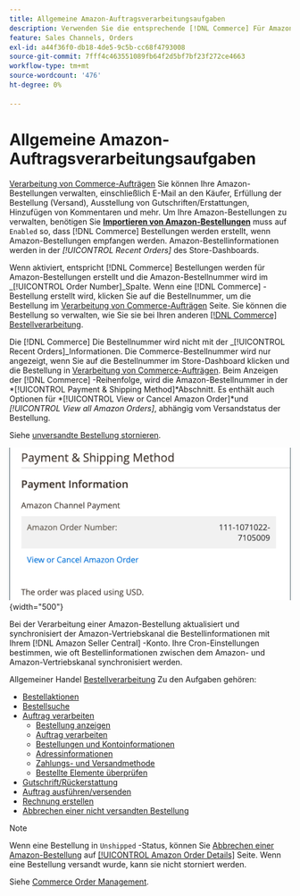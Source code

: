 ```yaml
---
title: Allgemeine Amazon-Auftragsverarbeitungsaufgaben
description: Verwenden Sie die entsprechende [!DNL Commerce] Für Amazon-Bestellungen erstellte Bestellungen verwalten die Bestellaktivität und -verarbeitung in der [!UICONTROL Commerce] Admin.
feature: Sales Channels, Orders
exl-id: a44f36f0-db18-4de5-9c5b-cc68f4793008
source-git-commit: 7fff4c463551089fb64f2d5bf7bf23f272ce4663
workflow-type: tm+mt
source-wordcount: '476'
ht-degree: 0%

---
```


# Allgemeine Amazon-Auftragsverarbeitungsaufgaben

[Verarbeitung von Commerce-Aufträgen](https://experienceleague.adobe.com/docs/commerce-admin/stores-sales/order-management/orders/order-processing.html#process-an-order) Sie können Ihre Amazon-Bestellungen verwalten, einschließlich E-Mail an den Käufer, Erfüllung der Bestellung (Versand), Ausstellung von Gutschriften/Erstattungen, Hinzufügen von Kommentaren und mehr. Um Ihre Amazon-Bestellungen zu verwalten, benötigen Sie [**Importieren von Amazon-Bestellungen**](./order-settings.md) muss auf `Enabled` so, dass [!DNL Commerce] Bestellungen werden erstellt, wenn Amazon-Bestellungen empfangen werden. Amazon-Bestellinformationen werden in der *[!UICONTROL Recent Orders]* des Store-Dashboards.

Wenn aktiviert, entspricht [!DNL Commerce] Bestellungen werden für Amazon-Bestellungen erstellt und die Amazon-Bestellnummer wird im _[!UICONTROL Order Number]_Spalte. Wenn eine [!DNL Commerce] -Bestellung erstellt wird, klicken Sie auf die Bestellnummer, um die Bestellung im [Verarbeitung von Commerce-Aufträgen](https://experienceleague.adobe.com/docs/commerce-admin/stores-sales/order-management/orders/order-processing.html#process-an-order) Seite. Sie können die Bestellung so verwalten, wie Sie sie bei Ihren anderen [[!DNL Commerce] Bestellverarbeitung](https://experienceleague.adobe.com/docs/commerce-admin/stores-sales/order-management/orders/order-processing.html#process-an-order).

Die [!DNL Commerce] Die Bestellnummer wird nicht mit der _[!UICONTROL Recent Orders]_Informationen. Die Commerce-Bestellnummer wird nur angezeigt, wenn Sie auf die Bestellnummer im Store-Dashboard klicken und die Bestellung in [Verarbeitung von Commerce-Aufträgen](https://experienceleague.adobe.com/docs/commerce-admin/stores-sales/order-management/orders/order-processing.html#process-an-order). Beim Anzeigen der [!DNL Commerce] -Reihenfolge, wird die Amazon-Bestellnummer in der *[!UICONTROL Payment & Shipping Method]*Abschnitt. Es enthält auch Optionen für *[!UICONTROL View or Cancel Amazon Order]*und *[!UICONTROL View all Amazon Orders]*, abhängig vom Versandstatus der Bestellung.

Siehe [unversandte Bestellung stornieren](./cancel-unshipped-order.md).

![Amazon-Bestellinformationen in Commerce-Reihenfolge](assets/amazon-order-number-payment-info.png){width="500"}

Bei der Verarbeitung einer Amazon-Bestellung aktualisiert und synchronisiert der Amazon-Vertriebskanal die Bestellinformationen mit Ihrem [!DNL Amazon Seller Central] -Konto. Ihre Cron-Einstellungen bestimmen, wie oft Bestellinformationen zwischen dem Amazon- und Amazon-Vertriebskanal synchronisiert werden.

Allgemeiner Handel [Bestellverarbeitung](https://experienceleague.adobe.com/docs/commerce-admin/stores-sales/order-management/orders/order-processing.html#process-an-order) Zu den Aufgaben gehören:

- [Bestellaktionen](https://experienceleague.adobe.com/docs/commerce-admin/stores-sales/order-management/orders/orders.html#actions)
- [Bestellsuche](https://experienceleague.adobe.com/docs/commerce-admin/stores-sales/order-management/orders/orders.html#order-search)
- [Auftrag verarbeiten](https://experienceleague.adobe.com/docs/commerce-admin/stores-sales/order-management/orders/order-processing.html#process-an-order)
   - [Bestellung anzeigen](https://experienceleague.adobe.com/docs/commerce-admin/stores-sales/order-management/orders/order-processing.html#process-an-order#view-an-order)
   - [Auftrag verarbeiten](https://experienceleague.adobe.com/docs/commerce-admin/stores-sales/order-management/orders/order-processing.html#process-an-order#process-an-order)
   - [Bestellungen und Kontoinformationen](https://experienceleague.adobe.com/docs/commerce-admin/stores-sales/order-management/orders/order-processing.html#process-an-order#order-and-account-information)
   - [Adressinformationen](https://experienceleague.adobe.com/docs/commerce-admin/stores-sales/order-management/orders/order-processing.html#process-an-order#address-information)
   - [Zahlungs- und Versandmethode](https://experienceleague.adobe.com/docs/commerce-admin/stores-sales/order-management/orders/order-processing.html#process-an-order#payment--shipping-method)
   - [Bestellte Elemente überprüfen](https://experienceleague.adobe.com/docs/commerce-admin/stores-sales/order-management/orders/order-processing.html#process-an-order#review-items-ordered)
- [Gutschrift/Rückerstattung](https://experienceleague.adobe.com/docs/commerce-admin/stores-sales/order-management/credit-memos/credit-memo-create.html)
- [Auftrag ausführen/versenden](https://experienceleague.adobe.com/docs/commerce-admin/stores-sales/order-management/shipments.html#create-a-shipment)
- [Rechnung erstellen](https://experienceleague.adobe.com/docs/commerce-admin/stores-sales/order-management/invoices.html#create-an-invoice)
- [Abbrechen einer nicht versandten Bestellung](./cancel-unshipped-order.md)

>[!NOTE]
>
>Wenn eine Bestellung in `Unshipped` -Status, können Sie [Abbrechen einer Amazon-Bestellung](./cancel-unshipped-order.md) auf [[!UICONTROL Amazon Order Details]](./amazon-order-details.md) Seite. Wenn eine Bestellung versandt wurde, kann sie nicht storniert werden.

Siehe [Commerce Order Management](https://experienceleague.adobe.com/docs/commerce-admin/stores-sales/introduction.html#order-management-and-operations).
